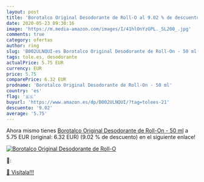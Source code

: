 ```yaml
---
layout: post
title: 'Borotalco Original Desodorante de Roll-O al 9.02 % de descuento'
date: 2020-05-23 09:30:16
image: 'https://m.media-amazon.com/images/I/41hlOnYzGPL._SL200_.jpg'
comments: true
category: ofertas
author: ring
slug: 'B002ULNQUI-es Borotalco Original Desodorante de Roll-On - 50 ml'
tags: tole.es, desodorante
actualPrice: 5.75 EUR
currency: EUR
price: 5.75
comparePrice: 6.32 EUR
prodname: 'Borotalco Original Desodorante de Roll-On - 50 ml'
country: 'es'
flag: '🇪🇸'
buyurl: 'https://www.amazon.es/dp/B002ULNQUI/?tag=tolees-21'
descuento: '9.02'
average: '5.75'
---
```


Ahora mismo tienes [Borotalco Original Desodorante de Roll-On - 50 ml](https://www.amazon.es/dp/B002ULNQUI/?tag=tolees-21) a 5.75 EUR (original: 6.32 EUR) (9.02 %  de descuento) en el siguiente enlace!

[![Borotalco Original Desodorante de Roll-O](https://m.media-amazon.com/images/I/41hlOnYzGPL._SL200_.jpg)](https://www.amazon.es/dp/B002ULNQUI/?tag=tolees-21)

🔎:


[🛒 Visítala!!!](https://www.amazon.es/dp/B002ULNQUI/?tag=tolees-21)
